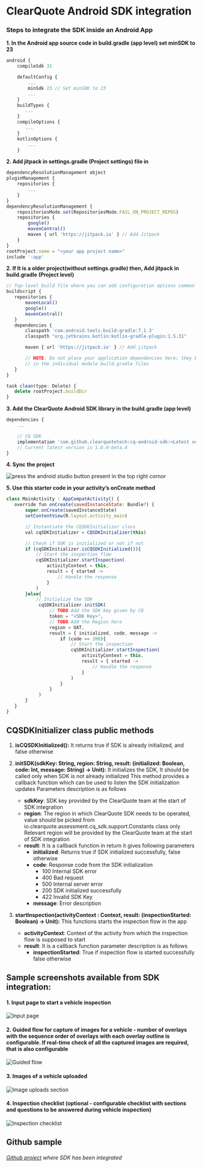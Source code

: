 
# ClearQuote Android SDK integration

### Steps to integrate the SDK inside an Android App

**1. In the Android app source code in build.gradle (app level) set minSDK to 23**
```javascript
android {
    compileSdk 31

    defaultConfig {
        ...
        minSdk 23 // Set minSDK to 23 
        ...
    }
    buildTypes {
       ...
    }
    compileOptions {
       ...
    }
    kotlinOptions {
        ...
    }
```


**2. Add jitpack in settings.gradle (Project settings) file in**
```javascript
dependencyResolutionManagement object
pluginManagement {
    repositories {
        ...
    }
}
dependencyResolutionManagement {
    repositoriesMode.set(RepositoriesMode.FAIL_ON_PROJECT_REPOS)
    repositories {
        google()
        mavenCentral()
        maven { url 'https://jitpack.io' } // Add Jitpack
    }
}
rootProject.name = "<your app project name>"
include ':app'
```


**2. If It is a older project(without settings.gradle) then, Add jitpack in build.gradle (Project level)**
```javascript
// Top-level build file where you can add configuration options common to all sub-projects/modules.
buildscript {
   repositories {
       mavenLocal()
       google()
       mavenCentral()
   }
   dependencies {
       classpath 'com.android.tools.build:gradle:7.1.3'
       classpath "org.jetbrains.kotlin:kotlin-gradle-plugin:1.5.31"

       maven { url 'https://jitpack.io' } // Add jitpack

       // NOTE: Do not place your application dependencies here; they belong
       // in the individual module build.gradle files
   }
}

task clean(type: Delete) {
   delete rootProject.buildDir
}
```

 
**3. Add the ClearQuote Android SDK library in the build.gradle (app level)**
```javascript
dependencies {
    ...

    // CQ SDK
    implementation 'com.github.clearquotetech:cq-android-sdk:<Latest version>' 
    // Current latest version is 1.0.0-beta.4
}

```

**4. Sync the project**

![press the android studio button present in the top right cornor](https://github.com/clearquotetech/cq-android-sdk/blob/main/Readme%20assets/gradle-sync-project.png)


**5. Use this starter code in your activity’s onCreate method**
```javascript
class MainActivity : AppCompatActivity() {
   override fun onCreate(savedInstanceState: Bundle?) {
       super.onCreate(savedInstanceState)
       setContentView(R.layout.activity_main)

       // Instantiate the CQSDKInitializer class
       val cqSDKInitializer = CQSDKInitializer(this)

       // Check if SDK is initialized or not if not
       if (cqSDKInitializer.isCQSDKInitialized()){
           // Start the inspection flow
           cqSDKInitializer.startInspection(
               activityContext = this,
               result = { started ->
                   // Handle the response
               }
           )
       }else{
           // Initialize the SDK
            cqSDKInitializer.initSDK(
                // TODO Add the SDK key given by CQ
                token = "<SDK Key>",
                // TODO Add the Region here
                region = UAT,
                result = { initialized, code, message ->
                    if (code == 200){
                        // Start the inspection
                        cqSDKInitializer.startInspection(
                            activityContext = this,
                            result = { started ->
                                // Handle the response
                            }
                        )
                    }
                }
            )
       }
   }
}
```
## CQSDKInitializer class public methods
1. **isCQSDKInitialized():**
It returns true if SDK is already initialized, and false otherwise

2. **initSDK(sdkKey: String, region: String, result: (initialized: Boolean, code: Int, message: String) -> Unit):**
It initializes the SDK, It should be called only when SDK is not already initialized
This method provides a callback function which can be used to listen the SDK initialization updates Parameters description is as follows
    - **sdkKey**: SDK key provided by the ClearQuote team at the start of SDK integration
    - **region**: The region in which ClearQuote SDK needs to be operated, value should be picked from io.clearquote.assessment.cq_sdk.support.Constants class only Relevant region will be provided by the ClearQuote team at the start of SDK integration
    - **result**: It is a callback function in return it gives following parameters
        - **initialized**: Returns true if SDK initialized successfully, false otherwise
        - **code**: Response code from the SDK initialization
            - 100 Internal SDK error
            - 400 Bad request
            - 500 Internal server error
            - 200 SDK initialized successfully
            - 422 Invalid SDK Key
        - **message**: Error description

3. **startInspection(activityContext : Context, result: (inspectionStarted: Boolean) -> Unit):**
This functions starts the inspection flow in the app
    - **activityContext**: Context of the activity from which the inspection flow is supposed to start
    - **result**: It is a callback function parameter description is as follows
        - **inspectionStarted**: True if inspection flow is started successfully false otherwise
    

## Sample screenshots available from SDK integration:
#### **1. Input page to start a vehicle inspection**

![Input page](https://github.com/clearquotetech/cq-android-sdk/blob/main/Resized%20assets/Input%20page.jpg)
#### **2. Guided flow for capture of images for a vehicle - number of overlays with the sequence order of overlays with each overlay outline is configurable. If real-time check of all the captured images are required, that is also configurable**
![Guided flow](https://github.com/clearquotetech/cq-android-sdk/blob/main/Resized%20assets/guided%20flow.jpg)

#### **3. Images of a vehicle uploaded**
![Image uploads section](https://github.com/clearquotetech/cq-android-sdk/blob/main/Resized%20assets/upload%20images.jpg)

#### **4. Inspection checklist (optional - configurable checklist with sections and questions to be answered during vehicle inspection)**
![Inspection checklist](https://github.com/clearquotetech/cq-android-sdk/blob/main/Resized%20assets/checklist.jpg)
## Github sample
###### [Github project](https://github.com/clearquotetech/cq-android-sdk-integration-sample) where SDK has been integrated
